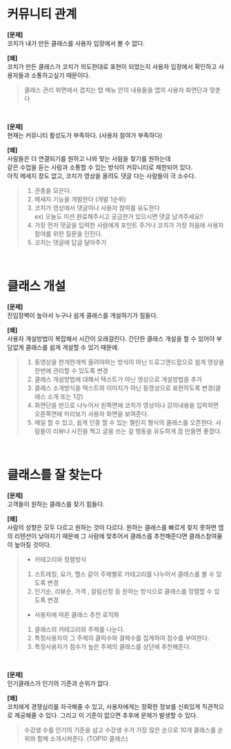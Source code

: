 # 커뮤니티 관계

**[문제]**  
코치가 내가 만든 클래스를 사용자 입장에서 볼 수 없다.

**[왜]**  
코치가 만든 클래스가 코치가 의도한대로 표현이 되었는지 사용자 입장에서 확인하고 사용자들과 소통하고싶기 때문이다.
  
> 클래스 관리 화면에서 겹치는 탭 메뉴 안의 내용들을 앱의 사용자 화면단과 맞춘다

<br>

**[문제]**   
현재는 커뮤니티 활성도가 부족하다. (사용자 참여가 부족하다)

**[왜]**  
사람들은 더 연결되기를 원하고 나와 맞는 사람을 찾기를 원하는데  
같은 수업을 듣는 사람과 소통할 수 있는 방식이 커뮤니티로 제한되어 있다.  
아직 메세지 창도 없고, 코치가 영상을 올려도 댓글 다는 사람들이 극 소수다.

> 1. 관종을 모은다.  
> 1. 메세지 기능을 개발한다 (개발 1순위)
> 1. 코치가 영상에서 댓글이나 사용자 참여를 유도한다  
> ex) 오늘도 미션 완료해주시고 궁금한거 있으시면 댓글 남겨주세요!!
> 1. 가장 먼저 댓글을 입력한 사람에게 포인트 주거나 코치가 가장 처음에 사용자 참여를 위한 질문을 던진다.  
> 1. 코치는 댓글에 답글 달아주기







<br>

# 클래스 개설

**[문제]**   
진입장벽이 높아서 누구나 쉽게 클래스를 개설하기가 힘들다.

**[왜]**  
사용자 개설방법이 복잡해서 시간이 오래걸린다. 간단한 클래스 개설을 할 수 있어야 부담없게 클래스를 쉽게 개설할 수 있기 때문에.


> 1. 동영상을 한개한개씩 올려야하는 방식이 아닌 드로그앤드랍으로 쉽게 영상을  한번에 관리할 수 있도록 변경  
> 1. 클래스 개설방법에 대해서 텍스트가 아닌 영상으로 개설방법을 추가  
> 1. 클래스 소개방식을 텍스트와 이미지가 아닌 동영상으로 표현하도록 변경(클래스 소개 또는 1강)  
> 1. 화면단을 반으로 나누어서 왼쪽면에 코치가 영상이나 강의내용을 입력하면 오른쪽면에 미리보기 사용자 화면을 보여준다.
> 1. 매일 할 수 있고, 쉽게 인증 할 수 있는 챌린지 형식의 클래스를 오픈한다. 사람들이 리뷰나 사진을 찍고 글을 쓰는 걸 행동을 유도하게 끔 만들면 좋겠다.

<br>

# 클래스를 잘 찾는다

**[문제]**   
고객들이 원하는 클래스를 찾기 힘들다.

**[왜]**  
사람의 성향은 모두 다르고 원하는 것이 다르다. 원하는 클래스를 빠르게 찾지 못하면 앱의 리텐션이 낮아지기 때문에 그 사람에 맞추어서 클래스를 추천해준다면 클래스참여율이 높아질 것이다.

> - 카테고리와 정렬방식  
> 1. 스트레칭, 요가, 헬스 같이 주제별로 카테고리를 나누어서 클래스를 볼 수 있도록 변경  
> 1. 인기순, 리뷰순, 가격 , 알림신청 등 원하는 방식으로 클래스를 정렬할 수 있도록 변경
>
> - 사용자에 따른 클래스 추천 로직화  
> 1. 클래스의 카테고리와 주제를 나눈다.  
> 1. 특정사용자의 그 주제의 클릭수와 결제수를 집계하여 점수를 부여한다.  
> 1. 특정사용자가 점수가 높은 주제의 클래스를 상단에 추천해준다.

<br>

**[문제]**   
인기클래스가 인기의 기준과 순위가 없다.

**[왜]**  
코치에게 경쟁심리를 자극해줄 수 있고, 사용자에게는 정확한 정보를 신뢰있게 직관적으로 제공해줄 수 있다.
그리고 이 기준이 없으면 추후에 문제가 발생할 수 있다. 

>수강생 수를 인기의 기준을 삼고 수강생 수가 가장 많은 순으로 10개 클래스를 순위와 함께 소개시켜준다. (TOP10 클래스)